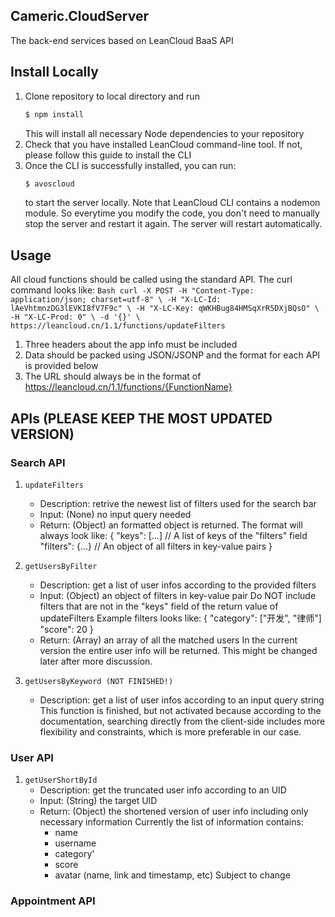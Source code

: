 ## Cameric.CloudServer ##
The back-end services based on LeanCloud BaaS API

## Install Locally ##
1.  Clone repository to local directory and run
    ```Bash
    $ npm install
    ```
    This will install all necessary Node dependencies to your repository
2.  Check that you have installed LeanCloud command-line tool.
    If not, please follow this guide to install the CLI
3.  Once the CLI is successfully installed, you can run:
    ```Bash
    $ avoscloud
    ```
    to start the server locally.
        Note that LeanCloud CLI contains a nodemon module.
        So everytime you modify the code, you don't need to manually stop the server and restart it again.
        The server will restart automatically.

## Usage ##
All cloud functions should be called using the standard API. The curl command looks like:
    ```Bash
    curl -X POST -H "Content-Type: application/json; charset=utf-8" \
        -H "X-LC-Id: lAeVhtmnzDG3lEVKI8fV7F9c" \
        -H "X-LC-Key: qWKHBug84HMSqXrR5DXjBQsO" \
        -H "X-LC-Prod: 0" \
        -d '{}' \
    https://leancloud.cn/1.1/functions/updateFilters
    ```

1.  Three headers about the app info must be included
2.  Data should be packed using JSON/JSONP and the format for each API is provided below
3.  The URL should always be in the format of https://leancloud.cn/1.1/functions/{FunctionName}

## APIs (PLEASE KEEP THE MOST UPDATED VERSION) ##

### Search API ###
1.  `updateFilters`
    -   Description: retrive the newest list of filters used for the search bar
    -   Input: (None) no input query needed
    -   Return: (Object) an formatted object is returned. The format will always look like:
            {
                "keys": [...]       // A list of keys of the "filters" field
                "filters": {...}    // An object of all filters in key-value pairs
            }

2.  `getUsersByFilter`
    -    Description: get a list of user infos according to the provided filters
    -    Input: (Object) an object of filters in key-value pair
            Do NOT include filters that are not in the "keys" field of the return value of updateFilters
         Example filters looks like:
             {
                 "category": ["开发", "律师"]
                 "score": 20
             }
    -    Return: (Array) an array of all the matched users
            In the current version the entire user info will be returned.
            This might be changed later after more discussion.

3.  `getUsersByKeyword (NOT FINISHED!)`
    -    Description: get a list of user infos according to an input query string
            This function is finished, but not activated because according to the documentation,
            searching directly from the client-side includes more flexibility and constraints,
            which is more preferable in our case.

### User API ###
1.  `getUserShortById`
    -    Description: get the truncated user info according to an UID
    -    Input: (String) the target UID
    -    Return: (Object) the shortened version of user info including only necessary information
         Currently the list of information contains:
         +    name
         +    username
         +    category'
         +    score
         +    avatar (name, link and timestamp, etc)
            Subject to change

### Appointment API ###